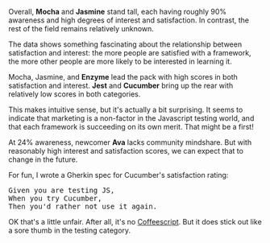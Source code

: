 Overall, **Mocha** and **Jasmine** stand tall, each having roughly 90% awareness
and high degrees of interest and satisfaction. In contrast, the rest of the
field remains relatively unknown.

The data shows something fascinating about the relationship between satisfaction
and interest: the more people are satisfied with a framework, the more other
people are more likely to be interested in learning it.

Mocha, Jasmine, and **Enzyme** lead the pack with high scores in both satisfaction
and interest. **Jest** and **Cucumber** bring up the rear with relatively low
scores in both categories.

This makes intuitive sense, but it's actually a bit surprising. It seems to
indicate that marketing is a non-factor in the Javascript testing world, and
that each framework is succeeding on its own merit. That might be a first!

At 24% awareness, newcomer **Ava** lacks community mindshare. But with reasonably
high interest and satisfaction scores, we can expect that to change in the
future.

For fun, I wrote a Gherkin spec for Cucumber's satisfaction rating:

<pre>
Given you are testing JS,
When you try Cucumber,
Then you'd rather not use it again.
</pre>

OK that's a little unfair. After all, it's no [Coffeescript](/2016/flavors/). But
it does stick out like a sore thumb in the testing category.
